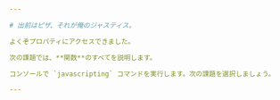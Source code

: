 ```yaml
---

# 出前はピザ、それが俺のジャスティス。

よくぞプロパティにアクセスできました。

次の課題では、**関数**のすべてを説明します。

コンソールで `javascripting` コマンドを実行します。次の課題を選択しましょう。

---
```

